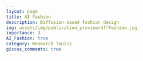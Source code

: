 ```yaml
---
layout: page
title: AI Fashion
description: Diffusion-based fashion design
img: assets/img/publication_preview/dffFashion.jpg
importance: 3
AI_Fashion: true
category: Research Topics
giscus_comments: true
---
```

